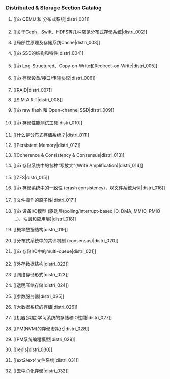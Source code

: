 ### Distributed & Storage Section Catalog



1. [[👍 QEMU 和 分布式系统|distri_001]]

1. [[关于Ceph、Swift、HDFS等几种常见分布式存储系统|distri_002]]

1. [[局部性原理及存储系统Cache|distri_003]]

1. [[👍 SSD的结构和特性|distri_004]]

1. [[👍 Log-Structured、Copy-on-Write和Redirect-on-Write|distri_005]]

1. [[👍 存储设备/接口/传输协议|distri_006]]

1. [[RAID|distri_007]]

1. [[S.M.A.R.T|distri_008]]

1. [[👍 raw flash 和 Open-channel SSD|distri_009]]

1. [[👍 存储性能测试工具|distri_010]]

1. [[什么是分布式存储系统？|distri_011]]

1. [[Persistent Memory|distri_012]]

1. [[Coherence & Consistency & Consensus|distri_013]]

1. [[👍 存储系统中的各种“写放大”(Write Amplification)|distri_014]]

1. [[ZFS|distri_015]]

1. [[👍 存储系统中的一致性 (crash consistency)，以文件系统为例|distri_016]]

1. [[文件操作的原子性|distri_017]]

1. [[👍 设备I/O模型 (驱动层(polling/interrupt-based IO, DMA, MMIO, PMIO ...)、块层和应用层)|distri_018]]

1. [[概率数据结构|distri_019]]

1. [[分布式系统中的共识机制 (consensus)|distri_020]]

1. [[👍 存储I/O中的multi-queue|distri_021]]

1. [[外存数据结构|distri_022]]

1. [[网络存储形式|distri_023]]

1. [[透明压缩存储|distri_024]]

1. [[参数服务器|distri_025]]

1. [[大数据系统的存储|distri_026]]

1. [[机器(深度)学习系统的存储和IO性能|distri_027]]

1. [[PM(NVM)的存储虚拟化|distri_028]]

1. [[PM系统编程模型|distri_029]]

1. [[redis|distri_030]]

1. [[ext2/ext4文件系统|distri_031]]

1. [[去中心化存储|distri_032]]
